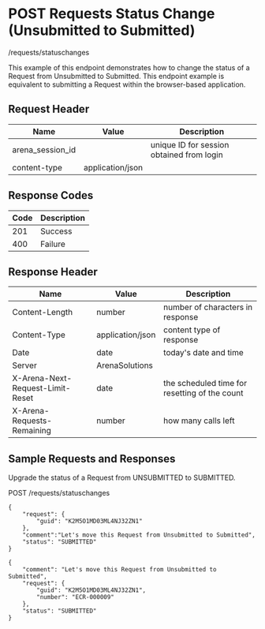 # POST Requests Status Change (Unsubmitted to Submitted)


/requests/statuschanges

This example of this endpoint demonstrates how to change the status of a Request from Unsubmitted to Submitted. This endpoint example is equivalent to submitting a Request within the browser\-based application.

## Request Header

| Name | Value | Description |
|  --- |  --- |  --- | 
| arena_session_id |   | unique ID for session obtained from login |
| content\-type | application/json |   |

## Response Codes

| Code | Description |
|  --- |  --- | 
| 201 | Success |
| 400 | Failure |

## Response Header

| Name | Value | Description |
|  --- |  --- |  --- | 
| Content\-Length | number | number of characters in response |
| Content\-Type | application/json | content type of response |
| Date | date | today's date and time |
| Server | ArenaSolutions |   |
| X\-Arena\-Next\-Request\-Limit\-Reset  | date | the scheduled time for resetting of the count |
| X\-Arena\-Requests\-Remaining  | number | how many calls left |

## Sample Requests and Responses
Upgrade the status of a Request from UNSUBMITTED to SUBMITTED.



POST /requests/statuschanges



```
{
    "request": {
        "guid": "K2M5O1MD03ML4NJ32ZN1"
    },
    "comment":"Let's move this Request from Unsubmitted to Submitted",
    "status": "SUBMITTED"
}
```


```
{
    "comment": "Let's move this Request from Unsubmitted to Submitted",
    "request": {
        "guid": "K2M5O1MD03ML4NJ32ZN1",
        "number": "ECR-000009"
    },
    "status": "SUBMITTED"
}
```

